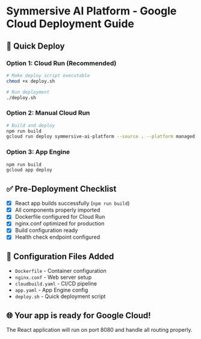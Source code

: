 # Symmersive AI Platform - Google Cloud Deployment Guide

## 🚀 Quick Deploy

### Option 1: Cloud Run (Recommended)
```bash
# Make deploy script executable
chmod +x deploy.sh

# Run deployment
./deploy.sh
```

### Option 2: Manual Cloud Run
```bash
# Build and deploy
npm run build
gcloud run deploy symmersive-ai-platform --source . --platform managed --region us-central1 --allow-unauthenticated
```

### Option 3: App Engine
```bash
npm run build
gcloud app deploy
```

## ✅ Pre-Deployment Checklist

- [x] React app builds successfully (`npm run build`)
- [x] All components properly imported
- [x] Dockerfile configured for Cloud Run
- [x] nginx.conf optimized for production
- [x] Build configuration ready
- [x] Health check endpoint configured

## 🔧 Configuration Files Added

- `Dockerfile` - Container configuration
- `nginx.conf` - Web server setup
- `cloudbuild.yaml` - CI/CD pipeline
- `app.yaml` - App Engine config
- `deploy.sh` - Quick deployment script

## 🌐 Your app is ready for Google Cloud!

The React application will run on port 8080 and handle all routing properly.
